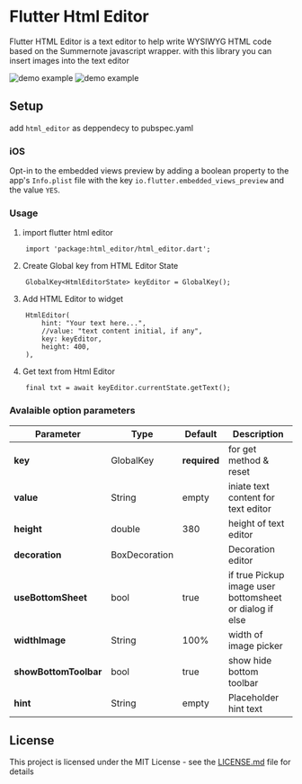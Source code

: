 # Flutter Html Editor

Flutter HTML Editor is a text editor to help write WYSIWYG HTML code based on the Summernote javascript wrapper. with this library you can insert images into the text editor

![demo example](https://github.com/xrb21/flutter-html-editor/blob/master/screenshoot/flutter_html_editor.gif)  ![demo example](https://github.com/xrb21/flutter-html-editor/blob/master/screenshoot/sc.jpeg)


## Setup

add ```html_editor``` as deppendecy to pubspec.yaml

### iOS

Opt-in to the embedded views preview by adding a boolean property to the app's ```Info.plist``` file with the key ```io.flutter.embedded_views_preview``` and the value ```YES```.

### Usage

1. import flutter html editor
```
    import 'package:html_editor/html_editor.dart';
```

2. Create Global key from HTML Editor State
```
    GlobalKey<HtmlEditorState> keyEditor = GlobalKey();
```

3. Add HTML Editor to widget
```
    HtmlEditor(
        hint: "Your text here...",
        //value: "text content initial, if any",
        key: keyEditor,
        height: 400,
    ),
```

4. Get text from Html Editor
```
    final txt = await keyEditor.currentState.getText();
```


### Avalaible option parameters

Parameter | Type | Default | Description
------------ | ------------- | ------------- | -------------
**key** | GlobalKey<HtmlEditorState> | **required** | for get method & reset
**value** | String | empty | iniate text content for text editor
**height** | double | 380 | height of text editor
**decoration** | BoxDecoration |  | Decoration editor
**useBottomSheet** | bool | true | if true Pickup image user bottomsheet or dialog if else
**widthImage** | String | 100% | width of image picker
**showBottomToolbar** | bool | true | show hide bottom toolbar
**hint** | String | empty | Placeholder hint text


## License

This project is licensed under the MIT License - see the [LICENSE.md](LICENSE) file for details



